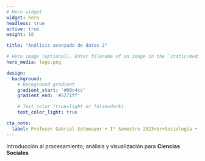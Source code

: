 ```yaml
---
# Hero widget
widget: hero
headless: true
active: true
weight: 10

title: "Análisis avanzado de datos 2"

# Hero image (optional). Enter filename of an image in the `static/media/` folder.
hero_media: logo.png

design:
  background:
    # Background gradient
    gradient_start: '#00c4cc'
    gradient_end: '#5271ff'

    # Text color (true=light or false=dark).
    text_color_light: true

cta_note:
  label: Profesor Gabriel Sotomayor • I° Semestre 2023<br>Sociología • Universidad Diego Portales
---
```


Introducción al procesamiento, análisis y visualización para **Ciencias Sociales**
